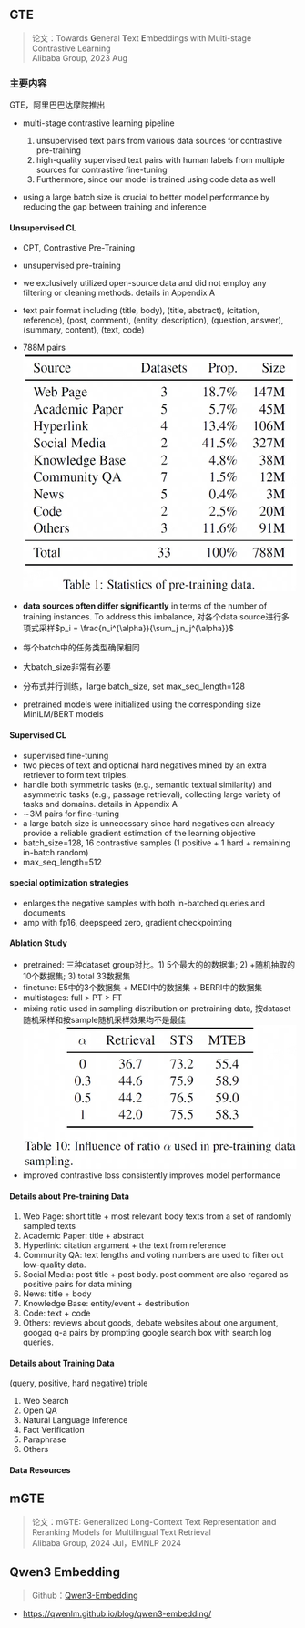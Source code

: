## GTE
> 论文：Towards **G**eneral **T**ext **E**mbeddings with Multi-stage Contrastive Learning  
> Alibaba Group, 2023 Aug

### 主要内容
GTE，阿里巴巴达摩院推出

- multi-stage contrastive learning pipeline  
    1. unsupervised text pairs from various data sources for contrastive pre-training
    2. high-quality supervised text pairs with human labels from multiple sources for contrastive fine-tuning
    3. Furthermore, since our model is trained using code data as well

- using a large batch size is crucial to better model performance by reducing the gap between training and inference
#### Unsupervised CL
- CPT, Contrastive Pre-Training
- unsupervised pre-training
- we exclusively utilized open-source data and did not employ any filtering or cleaning
methods. details in Appendix A
- text pair format including (title, body), (title, abstract), (citation, reference), (post, comment), (entity, description), (question, answer), (summary, content), (text, code)
- 788M pairs
![alt text](image-3.png)

- **data sources often differ significantly** in terms of the number of training instances. To address this imbalance, 对各个data source进行多项式采样$p_i = \frac{n_i^{\alpha}}{\sum_j n_j^{\alpha}}$
- 每个batch中的任务类型确保相同
- 大batch_size非常有必要
- 分布式并行训练，large batch_size, set max_seq_length=128
- pretrained models were initialized using the corresponding size MiniLM/BERT models
#### Supervised CL
- supervised fine-tuning
- two pieces of text and optional hard negatives mined by an extra retriever to form text triples.
- handle both symmetric tasks (e.g., semantic textual similarity) and asymmetric tasks (e.g., passage retrieval), collecting large variety of tasks and domains. details in Appendix A
- ∼3M pairs for fine-tuning
- a large batch size is unnecessary since hard negatives can already provide a reliable gradient estimation of the learning objective
- batch_size=128, 16 contrastive samples (1 positive + 1 hard + remaining in-batch random)
- max_seq_length=512

#### special optimization strategies
- enlarges the negative samples with both in-batched queries and documents
- amp with fp16, deepspeed zero, gradient checkpointing

#### Ablation Study
- pretrained: 三种dataset group对比。1) 5个最大的的数据集; 2) +随机抽取的10个数据集; 3) total 33数据集
- finetune: E5中的3个数据集 + MEDI中的数据集 + BERRI中的数据集
- multistages: full > PT > FT
- mixing ratio used in sampling distribution on pretraining data, 按dataset随机采样和按sample随机采样效果均不是最佳
    ![alt text](image-4.png)
- improved contrastive loss consistently improves model performance

#### Details about Pre-training Data
1. Web Page: short title + most relevant body texts from a set of randomly sampled texts
2. Academic Paper: title  + abstract
3. Hyperlink: citation argument + the text from reference
4. Community QA: text lengths and voting numbers are used to filter out low-quality data.
5. Social Media: post title + post body. post comment are also regared as positive pairs for data mining
6. News: title + body
7. Knowledge Base: entity/event + destribution
8. Code: text + code
9. Others: reviews about goods, debate websites about one argument, googaq q-a pairs by prompting google search box with search log queries.
#### Details about Training Data
(query, positive, hard negative) triple

1. Web Search
2. Open QA
3. Natural Language Inference
4. Fact Verification
5. Paraphrase
6. Others
#### Data Resources
## mGTE
> 论文：mGTE: Generalized Long-Context Text Representation and Reranking Models for Multilingual Text Retrieval  
> Alibaba Group, 2024 Jul，EMNLP 2024


## Qwen3 Embedding
> Github：[Qwen3-Embedding](https://github.com/QwenLM/Qwen3-Embedding)

- https://qwenlm.github.io/blog/qwen3-embedding/